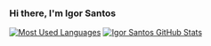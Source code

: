 ### Hi there, I'm Igor Santos

[![Most Used Languages](https://github-readme-stats.vercel.app/api/top-langs/?username=IgorSantos17&layout=compact&theme=nord)](https://github.com/IgorSantos17)
[![Igor Santos GitHub Stats](https://github-readme-stats.vercel.app/api?username=IgorSantos17&hide=contribs&line_height=24&custom_title=Igor%20Santos's%20GitHub%20Stats&count_private=true&include_all_commits=true&show_icons=true&theme=nord)](https://github.com/IgorSantos17)
